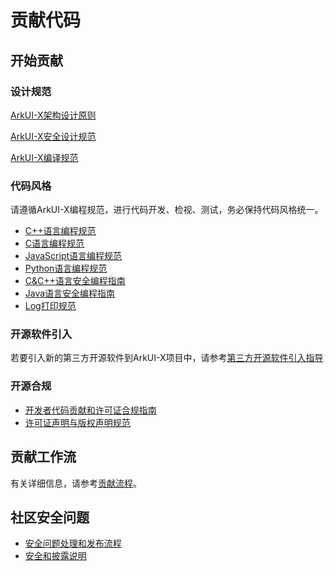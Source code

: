 # 贡献代码

## 开始贡献

### 设计规范

[ArkUI-X架构设计原则](../framework-dev/design/design-overview.md)

[ArkUI-X安全设计规范](./ArkUI-security-design-guide.md)

[ArkUI-X编译规范](build-specifications.md)

### 代码风格

请遵循ArkUI-X编程规范，进行代码开发、检视、测试，务必保持代码风格统一。

-   [C++语言编程规范](./ArkUI-cpp-coding-style-guide.md)
-   [C语言编程规范](./ArkUI-c-coding-style-guide.md)
-   [JavaScript语言编程规范](./ArkUI-JavaScript-coding-style-guide.md)
-   [Python语言编程规范](https://pep8.org/)
-   [C&C++语言安全编程指南](./ArkUI-c-cpp-secure-coding-guide.md)
-   [Java语言安全编程指南](./ArkUI-Java-secure-coding-guide.md)
-   [Log打印规范](./ArkUI-log-guide.md)

### 开源软件引入

若要引入新的第三方开源软件到ArkUI-X项目中，请参考[第三方开源软件引入指导](./introducing-third-party-open-source-software.md)

### 开源合规

* [开发者代码贡献和许可证合规指南](./ArkUI-contribution-and-license-guide.md)
* [许可证声明与版权声明规范](./ArkUI-license-notice-and-copyright-notice-specification.md)

## 贡献工作流

有关详细信息，请参考[贡献流程](contribution-process.md)。

## 社区安全问题

- [安全问题处理和发布流程](../security/security-process/readme.md)
- [安全和披露说明](../security/security-process/security-disclosure.md)
